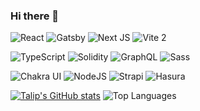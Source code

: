 ### Hi there 👋

<!--
**yuskara/yuskara** is a ✨ _special_ ✨ repository because its `README.md` (this file) appears on your GitHub profile.

Here are some ideas to get you started:

- 🔭 I’m currently working on ...
- 🌱 I’m currently learning ...
- 👯 I’m looking to collaborate on ...
- 🤔 I’m looking for help with ...
- 💬 Ask me about ...
- 📫 How to reach me: ...
- 😄 Pronouns: ...
- ⚡ Fun fact: ...
-->


<p>
  <img
    alt="React"
    src="https://img.shields.io/badge/-React-61dafb?logo=react&logoColor=black"
  />
  <img
    alt="Gatsby"
    src="https://img.shields.io/badge/-Gatsby-7026B9?logo=gatsby&logoColor=white"
  />
  <img
    alt="Next JS"
    src="https://img.shields.io/badge/-NextJS-black?logo=next.js&logoColor=white"
  />
  <img
    alt="Vite 2"
    src="https://img.shields.io/badge/-Vite-646cff?logo=vite&logoColor=white"
  />
  
  <img
    alt="TypeScript"
    src="https://img.shields.io/badge/-TypeScript-007ACC?logo=typescript&logoColor=white"
  />
  <img
    alt="Solidity"
    src="https://img.shields.io/badge/-Solidity-65afff?logo=solidity&logoColor=white"
  />
  <img
    alt="GraphQL"
    src="https://img.shields.io/badge/-GraphQL-E10098?logo=graphql&logoColor=white"
  />
  <img
    alt="Sass"
    src="https://img.shields.io/badge/-Sass-CC6699?logo=sass&logoColor=white"
  />
  
  <img
    alt="Chakra UI"
    src="https://img.shields.io/badge/-ChakraUI-teal?logo=ChakraUI&logoColor=white"
  />
  <img
    alt="NodeJS"
    src="https://img.shields.io/badge/-NodeJS-43853d?logo=Node.js&logoColor=white"
  />
  <img
    alt="Strapi"
    src="https://img.shields.io/badge/-Strapi-1d1b84?logo=strapi&logoColor=white"
  />
  <img
    alt="Hasura"
    src="https://img.shields.io/badge/-Hasura-1EB4D4?logo=hasura&logoColor=white"
  />
</p>



[![Talip's GitHub stats](https://github-readme-stats.vercel.app/api?username=7alip&private=true&show_icons=true&hide=stars&theme=vue)](https://github.com/7alip/7alip)
![Top Languages](https://github-readme-stats.vercel.app/api/top-langs/?username=7alip&count_private=true&layout=compact&show_icons=true&theme=vue)
